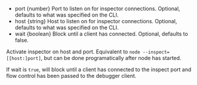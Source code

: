 
* port {number} Port to listen on for inspector connections. Optional,
  defaults to what was specified on the CLI.
* host {string} Host to listen on for inspector connections. Optional,
  defaults to what was specified on the CLI.
* wait {boolean} Block until a client has connected. Optional, defaults
  to false.

Activate inspector on host and port. Equivalent to `node
--inspect=[[host:]port]`, but can be done programatically after node has
started.

If wait is `true`, will block until a client has connected to the inspect port
and flow control has been passed to the debugger client.


